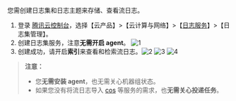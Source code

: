 
您需创建日志集和日志主题来存储、查看流日志。
1. 登录 [腾讯云控制台](https://console.cloud.tencent.com/)，选择【云产品】>【云计算与网络】>【[日志服务](https://console.cloud.tencent.com/cls/logset)】>【日志集管理】。 
2. 创建日志集服务，注意**无需开启 agent**。
![1](https://main.qcloudimg.com/raw/a73b4cf8b0a1cd0ea103a67f829ec789.png) 
3. 创建成功，请开启**索引**来查看和检索流日志。![2](https://main.qcloudimg.com/raw/edf1d862751eb1c16f28fd1ee7dfb5cc.png)
  ![3](https://main.qcloudimg.com/raw/eee69cb13205e1d727948a71deb42c44.png)
  ![4](https://main.qcloudimg.com/raw/1e43e728dd4832c37d86cb054c8ae941.png)

>**注意：** 
>- 您**无需安装 agent**，也无需关心机器组状态。 
>- 如果您没有将流日志导入 [cos](https://intl.cloud.tencent.com/zh/document/product/436/6222) 等服务的需求，也**无需关心投递任务**。



